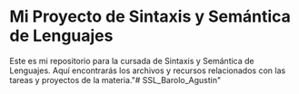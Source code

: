 # Mi Proyecto de Sintaxis y Semántica de Lenguajes

Este es mi repositorio para la cursada de Sintaxis y Semántica de Lenguajes. Aquí encontrarás los archivos y recursos relacionados con las tareas y proyectos de la materia."# SSL_Barolo_Agustin" 
